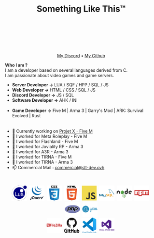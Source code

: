 <h1 align="center">Something Like This™</h1><br>

<p align="center">
  <img src="https://img.shields.io/badge/MADE%20WITH-MY%20KEYBOARD-red?style=for-the-badge" alt="">&nbsp;
  <img src="https://img.shields.io/twitter/follow/Romset95?color=%2334abeb&label=SLT_Romset95&logo=twitter&logoColor=%2334abeb&style=for-the-badge" alt=""/>&nbsp;
  <img src="https://img.shields.io/youtube/channel/views/UCSRXWI6NBKIBpZNxgfRifxg?color=red&label=Youtube%20Views&logo=youtube&logoColor=red&style=for-the-badge" alt=""/>
  <img src="https://img.shields.io/twitch/status/Romset95?color=%239b71f5&label=Twitch&logo=twitch&logoColor=%239b71f5&style=for-the-badge" alt=""/><br/>
  <img src="https://komarev.com/ghpvc/?username=romset95&style=flat-square&color=blue" alt=""/>&nbsp;
  <img src="https://badgen.net/badge/Language Learn/12/red" alt=""/>&nbsp;
  <img src="https://img.shields.io/github/last-commit/Romset95/Romset95" alt="">&nbsp;
</p><br>

<p align="center">
  <a href="https://discordapp.com/users/221099907845455872">My Discord</a> •
  <a href="https://github.com/Romset95">My Github</a>
</p>

<b>Who I am ?</b><br/>
I am a developer based on several languages derived from C. <br/>
I am passionate about video games and game servers. <br/>
* <b>Server Developer -> </b>LUA / SQF / HPP / SQL / JS<br/>
* <b>Web Developer -> </b>HTML / CSS / SQL / JS<br/>
* <b>Discord Developer -></b> JS / SQL <br/>
* <b>Software Developer -></b> AHK / INI  <br/><br/>
* <b>Game Developer -></b> Five M | Arma 3 | Garry's Mod | ARK: Survival Evolved | Rust<br/>
<br/><br/>
* 💼 Currently working on [Projet X - Five M](https://discord.gg/ybE6BXbhc9) <br/>
* 💼 I worked for Meta Roleplay - Five M<br/>
* 💼 I worked for Flashland - Five M<br/>
* 💼 I worked for Joviality RP - Arma 3 <br/>
* 💼 I worked for A3R - Arma 3 <br/>
* 💼 I worked for TIRNA - Five M <br/>
* 💼 I worked for TIRNA - Arma 3 <br/>
* 📫 Commercial Mail : [commercial@slt-dev.ovh](mailto:commerical@slt-dev.ovh) <br/>
<br/>


<p align="center">
    <img src="https://raw.githubusercontent.com/devicons/devicon/1119b9f84c0290e0f0b38982099a2bd027a48bf1/icons/lua/lua-original-wordmark.svg" title="Lua" alt="Lua" width="50" height="50"/>&nbsp;
    <img src="https://raw.githubusercontent.com/devicons/devicon/1119b9f84c0290e0f0b38982099a2bd027a48bf1/icons/jquery/jquery-original-wordmark.svg" title="jQuery" alt="jQuery" width="50" height="50"/>&nbsp;
    <img src="https://raw.githubusercontent.com/devicons/devicon/1119b9f84c0290e0f0b38982099a2bd027a48bf1/icons/css3/css3-original-wordmark.svg" title="CSS3" alt="CSS3" width="50" height="50"/>&nbsp;
    <img src="https://raw.githubusercontent.com/devicons/devicon/1119b9f84c0290e0f0b38982099a2bd027a48bf1/icons/html5/html5-original-wordmark.svg" title="HTML5" alt="HTML5" width="50" height="50"/>&nbsp;
    <img src="https://raw.githubusercontent.com/devicons/devicon/1119b9f84c0290e0f0b38982099a2bd027a48bf1/icons/javascript/javascript-original.svg" title="JavaScript" alt="JavaScript" width="50" height="50"/>&nbsp;
    <img src="https://raw.githubusercontent.com/devicons/devicon/1119b9f84c0290e0f0b38982099a2bd027a48bf1/icons/mysql/mysql-original-wordmark.svg" title="MySQL" alt="MySQL" width="50" height="50"/>&nbsp;
    <img src="https://raw.githubusercontent.com/devicons/devicon/1119b9f84c0290e0f0b38982099a2bd027a48bf1/icons/nodejs/nodejs-original-wordmark.svg" title="NodeJS" alt="NodeJS" width="50" height="50"/>&nbsp;
    <img src="https://raw.githubusercontent.com/devicons/devicon/1119b9f84c0290e0f0b38982099a2bd027a48bf1/icons/npm/npm-original-wordmark.svg" title="NPM" alt="NPM" width="50" height="50"/>&nbsp;
    <img src="https://raw.githubusercontent.com/devicons/devicon/1119b9f84c0290e0f0b38982099a2bd027a48bf1/icons/php/php-original.svg" title="PHP" alt="PHP" width="50" height="50"/>&nbsp;
    <img src="https://raw.githubusercontent.com/devicons/devicon/1119b9f84c0290e0f0b38982099a2bd027a48bf1/icons/yarn/yarn-original-wordmark.svg" title="YARN" alt="YARN" width="50" height="50"/><br/>
    <img src="https://raw.githubusercontent.com/devicons/devicon/1119b9f84c0290e0f0b38982099a2bd027a48bf1/icons/filezilla/filezilla-plain-wordmark.svg" title="Filezilla" alt="Filezilla" width="50" height="50"/>&nbsp;
    <img src="https://raw.githubusercontent.com/devicons/devicon/1119b9f84c0290e0f0b38982099a2bd027a48bf1/icons/github/github-original-wordmark.svg" title="Github" alt="Github" width="50" height="50"/>&nbsp;
    <img src="https://raw.githubusercontent.com/devicons/devicon/1119b9f84c0290e0f0b38982099a2bd027a48bf1/icons/vscode/vscode-original-wordmark.svg" title="VSCode" alt="VSCode" width="50" height="50"/>&nbsp;
    <img src="https://raw.githubusercontent.com/devicons/devicon/1119b9f84c0290e0f0b38982099a2bd027a48bf1/icons/visualstudio/visualstudio-plain-wordmark.svg" title="Visual Sutdio 2019" alt="Visual Sutdio 2019" width="50" height="50"/>&nbsp;<br/><br/>
</p>
